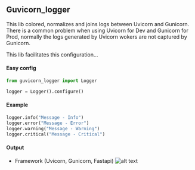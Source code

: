 ## Guvicorn_logger

This lib colored, normalizes and joins logs between Uvicorn and Gunicorn.
There is a common problem when using Uvicorn for Dev and Gunicorn for Prod, 
normally the logs generated by Uvicorn wokers are not captured by Gunicorn.

This lib facilitates this configuration...

#### Easy config
```python
from guvicorn_logger import Logger

logger = Logger().configure()
```

#### Example

```python
logger.info("Message - Info")
logger.error("Message - Error")
logger.warning("Message - Warning")
logger.critical("Message - Critical")
```
#### Output

- Framework (Uvicorn, Gunicorn, Fastapi)
![alt text](https://raw.githubusercontent.com/carlos-rian/guvicorn_logger/main/docs/img/framework-web.JPG)